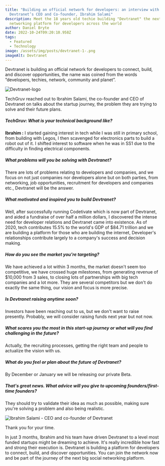 ```yaml
---
title: "Building an official network for developers: an interview with
  Devtranet’s CEO and Co-founder, Ibrahim Salami"
description: Meet the 18 years old techie building "Devtranet" the next biggest
  networking platform for developers across the world
author: Daniel Bryte
date: 2022-10-24T09:20:10.958Z
tags:
  - Featured
  - Technology
image: /assets/img/posts/devtranet-1-.png
imageAlt: Devtranet
---
```

Devtranet is building an official network for developers to connect, build, and discover opportunities, the name was coined from the words ”developers, techies, network, community and planet”.

![Devtranet-logo](/assets/img/posts/devtranet.png "Devtranet")

TechGruv reached out to Ibrahim Salami, the co-founder and CEO of Devtranet on talks about the startup journey, the problem they are trying to solve and their future plans.

##### TechGruv: What is your technical background like?

**Ibrahim :** I started gaining interest in tech while I was still in primary school, from building with  Legos, I then  scavenged for electronics parts to build a robot out of it. I shifted interest to software when he was in SS1 due to the difficulty in finding electrical components.

##### What problems will you be solving with Devtranet?

There are lots of problems relating to developers and companies, and we focus on not just companies nor developers alone but on both parties, from networking, job opportunities, recruitment for developers and companies etc., Devtranet will be the answer.

##### What motivated and inspired you to build Devtranet?

Well, after successfully running Codetivate which is now part of Devtranet, and aided a fundraise of over half a million dollars, I discovered the intense need for developer relations and Devtranet came into existence. As of 2020, tech contributes 15.5% to the world's GDP of $84.71 trillion and we are building a platform for those who are building the internet, Developer's relationships contribute largely to a company's success and decision making.

##### How do you see the market you're targeting?

We have achieved a lot within 3 months, the market doesn't seem too competitive, we have crossed huge milestones, from generating revenue of $10,000 from 3 sales, to closing lots of partnerships with big tech companies and a lot more. They are several competitors but we don't do exactly the same thing, our vision and focus is more precise.

##### Is Devtranet raising anytime soon?

Investors have been reaching out to us, but we don't want to raise presently. Probably, we will consider raising funds next year but not now.

##### What scares you the most in this start-up journey or what will you find challenging in the future?

Actually, the recruiting processes, getting the right team and people to actualize the vision with us.

##### What do you feel or plan about the future of Devtranet?

By December or January we will be releasing our private Beta.

##### That's great news. What advice will you give to upcoming founders/first-time founders?

They should try to validate their idea as much as possible, making sure you're solving a problem and also being realistic.

![Ibrahim Salami - CEO and co-founder of Devtranet](/assets/img/posts/techgruv-2-.png "Ibrahim Salami - CEO and co-founder of Devtranet")

Thank you for your time.

In just 3 months, Ibrahim and his team have driven Devtranet to a level most funded startups might be dreaming to achieve. It's really incredible how fast and strong their execution is. Devtranet is building a platform for developers to connect, build, and discover opportunities. You can join the network now and be part of the journey of the next big social networking platform.
